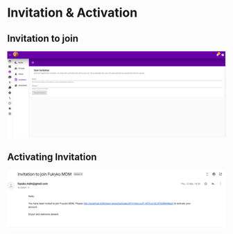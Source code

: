 # Invitation & Activation

## Invitation to join 

![](../.gitbook/assets/invitation.png)

## Activating Invitation 



![](../.gitbook/assets/invitation-email.png)

